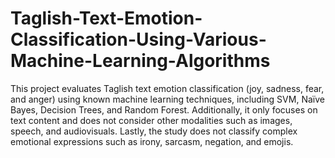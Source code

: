 # Taglish-Text-Emotion-Classification-Using-Various-Machine-Learning-Algorithms
This project evaluates Taglish text 
emotion classification (joy, sadness, fear, and anger) using known machine learning techniques, including SVM, 
Naïve Bayes, Decision Trees, and Random Forest.  Additionally, it only focuses on text content and does 
not consider other modalities such as images, speech, and audiovisuals. Lastly, the 
study does not classify complex emotional expressions such as irony, 
sarcasm, negation, and emojis.
